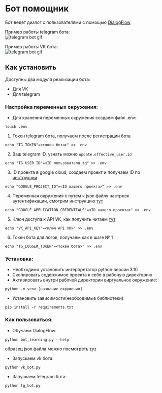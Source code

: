 # Бот помощник

Бот ведет диалог с пользователями с помощью [DialogFlow](https://developers.google.com/learn/pathways/chatbots-dialogflow)

Пример работы telegram бота:  
![telegram bot gif](https://dvmn.org/media/filer_public/7a/08/7a087983-bddd-40a3-b927-a43fb0d2f906/demo_tg_bot.gif)

Пример работы VK бота:  
![telegram bot gif](https://dvmn.org/media/filer_public/1e/f6/1ef61183-56ad-4094-b3d0-21800bdb8b09/demo_vk_bot.gif)

## Как установить

Доступны два модуля реализации бота:

- Для VK
- Для telegram

### Настройка переменных окружения:

- Для хранения переменных окружения создаем файл .env:

```
touch .env
```

1. Токен telegram бота, получаем после регистрации [бота](https://habr.com/ru/post/262247/)

```
echo "TG_TOKEN"=<токен бота>" >> .env
```

2. Ваш telegram ID, узнать можно `update.effective_user.id`

```
echo "TG_USER_ID"=<ID пользователя tg" >> .env
```

3. ID проекта в google cloud, создаем проект и получаем ID по [инструкции](https://cloud.google.com/dialogflow/es/docs/quick/setup)

```
echo "GOOGLE_PROJECT_ID"=<ID вашего проекта>" >> .env
```

4. Переменная окружения с путем к json файлу настроек аутентификации, смотрим инструкцию [тут](https://cloud.google.com/docs/authentication/client-libraries)

```
echo "GOOGLE_APPLICATION_CREDENTIALS"=<ID вашего проекта>" >> .env
```

5. Ключ доступа к API VK, как получить читаем [тут](https://cloud.google.com/docs/authentication/client-libraries)

```
echo "VK_API_KEY"=<ключ API VK>" >> .env
```

6. Токен бота для логов, получаем как в шаге № 1

```
echo "TG_LOGGER_TOKEN"=<токен бота>" >> .env
```

### Установка:

- Необходимо установить интерпретатор python версии 3.10
- Cкопировать содержимое проекта к себе в рабочую директорию
- Активировать внутри рабочей директории виртуальное окружение:

```
python -m venv [название окружения]
```

- Установить зависимости(необходимые библиотеки):

```
pip install -r requirements.txt
```

### Как пользоваться:

- Обучаем DialogFlow:

```
python bot_learning.py --help
```

образец json файла можно посмотреть [тут](https://dvmn.org/media/filer_public/a7/db/a7db66c0-1259-4dac-9726-2d1fa9c44f20/questions.json)

- Запускаем vk бота:

```
python vk_bot.py
```

- Запускаем telegram бота:

```
python tg_bot.py
```
